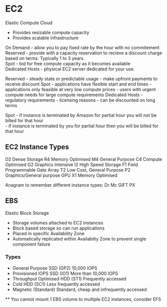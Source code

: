 # EC2

Elastic Compute Cloud

- Provides resizable compute capacity  
- Provides scalable infrastructure  


On Demand - allow you to pay fixed rate by the hour with no commitement  
Reserved - provide with a capacity reservation to recieve a discount charge based on terms. Typically 1 to 3 years.  
Spot - bid for free compute capacity as it becomes available  
Dedicated Hosts - physical EC2 server dedicated for your use.  

Reserved - steady state or predictable usage
         - make upfront payments to receive discount
Spot - applications have flexible start and end times
     - applications only feasible at very low compute prices
     - users with urgent compute needs for large compute requirements
Dedicated Hosts - regulatory requirements
                - licensing reasons
                - can be discounted on long terms

Spot - if instance is terminated by Amazon for partial hour you will not be billed for that hour  
     - if instance is terminated by you for partial hour then you will be billed for that hour   

## EC2 Instance Types

D2 Dense Storage
R4 Memory Optimised
M4 General Purpose
C4 Compute Optimised
G2 Graphics Intensive
I2 High Speed Storage
F1 Field Programmable Gate Array
T2 Low Cost, General Purpose
P2 Graphics/General purpose GPU
X1 Memory Optimised

Anagram to remember different instance types:
    Dr Mc GIFT PX  

## EBS

Elastic Block Storage  

- Storage volumes attached to EC2 instances
- Block based storage so can run applications
- Placed in specific Availability Zone
- Automatically replicated within Availabilty Zone to prevent single component failure

### Types

- General Purpose SSD (GP2)  10,000 IOPS
- Provisioned IOPS SSD (IO1) More than 10,000 IOPS
- Throughput Optimised HDD (ST1) Frequently accessed
- Cold HDD (SC1) Less frequently accessed
- Magnetic (Standard) Standard, cheap and infrequently accessed

** You cannot mount 1 EBS volume to multiple EC2 instances, consider EFS  




